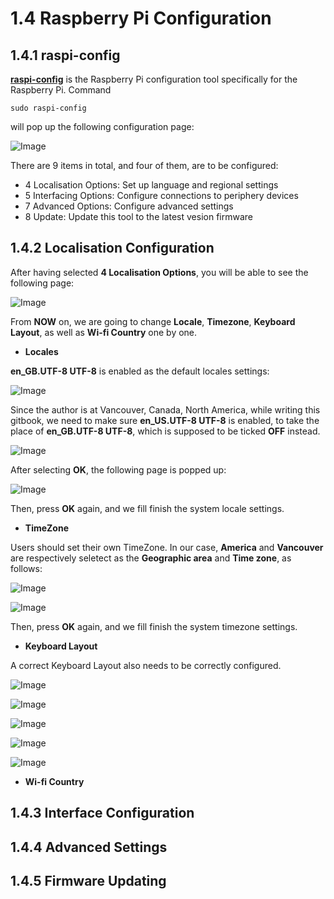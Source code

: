 # 1.4 Raspberry Pi Configuration

## 1.4.1 raspi-config
[**raspi-config**](https://www.raspberrypi.org/documentation/configuration/raspi-config.md) is the Raspberry Pi configuration tool specifically for the Raspberry Pi.
Command
```
sudo raspi-config
```
will pop up the following configuration page:

![Image](./raspi-config_firstpage.jpg)

There are 9 items in total, and four of them, are to be configured:
* 4 Localisation Options: Set up language and regional settings
* 5 Interfacing Options: Configure connections to periphery devices
* 7 Advanced Options: Configure advanced settings
* 8 Update: Update this tool to the latest vesion firmware


## 1.4.2 Localisation Configuration
After having selected **4 Localisation Options**, you will be able to see the following page:

![Image](./raspi-config_4_localisation_options.jpg)

From **NOW** on, we are going to change **Locale**, **Timezone**, **Keyboard Layout**, as well as **Wi-fi Country** one by one.


* **Locales**

**en_GB.UTF-8 UTF-8** is enabled as the default locales settings:

![Image](./raspi-config_4_localisation_locale_gb_off.jpg)

Since the author is at Vancouver, Canada, North America, while writing this gitbook, we need to make sure  **en_US.UTF-8 UTF-8** is enabled, to take the place of **en_GB.UTF-8 UTF-8**, which is supposed to be ticked **OFF** instead.

![Image](./raspi-config_4_localisation_locale_us_on.jpg)

After selecting **OK**, the following page is popped up:

![Image](./raspi-config_4_localisation_locale_final.jpg)

Then, press **OK** again, and we fill finish the system locale settings.


* **TimeZone**

Users should set their own TimeZone. In our case, **America** and **Vancouver** are respectively seletect as the **Geographic area** and **Time zone**, as follows:

![Image](./raspi-config_tzdata_1.jpg)

![Image](./raspi-config_tzdata_2.jpg)

Then, press **OK** again, and we fill finish the system timezone settings.


* **Keyboard Layout**

A correct Keyboard Layout also needs to be correctly configured.

![Image](./raspi-config_keyboard_1.jpg)

![Image](./raspi-config_keyboard_2.jpg)

![Image](./raspi-config_keyboard_3.jpg)

![Image](./raspi-config_keyboard_4.jpg)

![Image](./raspi-config_keyboard_5.jpg)


* **Wi-fi Country**



<!-- **dpkg-reconfigure** is to reconfigure an already installed package. **dpkg-reconfigure** is **NOT** specific for Raspberry Pi.

* **dpkg-reconfigure tzdata**: **tzdata** refers to **time zone data**.
* **dpkg-reconfigure locales**: **locales** is for localization and language configuration.
* **dpkg-reconfigure keyboard-configuration**: clearly, **keyboard-configuration** is for keyboard configuration. -->


## 1.4.3 Interface Configuration

## 1.4.4 Advanced Settings

## 1.4.5 Firmware Updating
